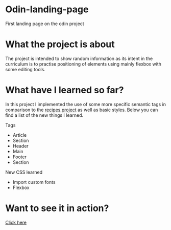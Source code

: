 # Odin-landing-page

First landing page on the odin project

# What the project is about

The project is intended to show random information as its intent in the curriculum is to practise positioning of elements using mainly flexbox with some editing tools.

# What have I learned so far?

In this project I implemented the use of some more specific semantic tags in comparison to the <a href="https://github.com/hroglardev/odin-recipes">recipes project</a> as well as basic styles. Below you can find a list of the new things I learned.

Tags

<ul>
  <li>Article</li>
  <li>Section</li>
  <li>Header</li>
  <li>Main</li>
  <li>Footer</li>
  <li>Section</li>
</ul>

New CSS learned

<ul>
  <li>Import custom fonts</li>
  <li>Flexbox</li>
</ul>

# Want to see it in action?

<a href="https://hroglardev.github.io/Odin-landing-page/">Click here</a>
